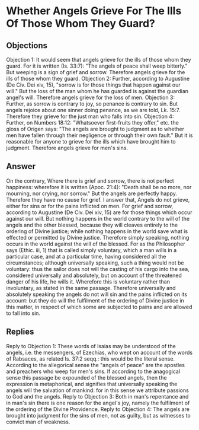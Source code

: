 # Whether Angels Grieve For The Ills Of Those Whom They Guard?
## Objections
Objection 1: It would seem that angels grieve for the ills of those whom they guard. For it is written (Is. 33:7): "The angels of peace shall weep bitterly." But weeping is a sign of grief and sorrow. Therefore angels grieve for the ills of those whom they guard.
Objection 2: Further, according to Augustine (De Civ. Dei xiv, 15), "sorrow is for those things that happen against our will." But the loss of the man whom he has guarded is against the guardian angel's will. Therefore angels grieve for the loss of men.
Objection 3: Further, as sorrow is contrary to joy, so penance is contrary to sin. But angels rejoice about one sinner doing penance, as we are told, Lk. 15:7. Therefore they grieve for the just man who falls into sin.
Objection 4: Further, on Numbers 18:12: "Whatsoever first-fruits they offer," etc. the gloss of Origen says: "The angels are brought to judgment as to whether men have fallen through their negligence or through their own fault." But it is reasonable for anyone to grieve for the ills which have brought him to judgment. Therefore angels grieve for men's sins.
## Answer
On the contrary, Where there is grief and sorrow, there is not perfect happiness: wherefore it is written (Apoc. 21:4): "Death shall be no more, nor mourning, nor crying, nor sorrow." But the angels are perfectly happy. Therefore they have no cause for grief.
I answer that, Angels do not grieve, either for sins or for the pains inflicted on men. For grief and sorrow, according to Augustine (De Civ. Dei xiv, 15) are for those things which occur against our will. But nothing happens in the world contrary to the will of the angels and the other blessed, because they will cleaves entirely to the ordering of Divine justice; while nothing happens in the world save what is effected or permitted by Divine justice. Therefore simply speaking, nothing occurs in the world against the will of the blessed. For as the Philosopher says (Ethic. iii, 1) that is called simply voluntary, which a man wills in a particular case, and at a particular time, having considered all the circumstances; although universally speaking, such a thing would not be voluntary: thus the sailor does not will the casting of his cargo into the sea, considered universally and absolutely, but on account of the threatened danger of his life, he wills it. Wherefore this is voluntary rather than involuntary, as stated in the same passage. Therefore universally and absolutely speaking the angels do not will sin and the pains inflicted on its account: but they do will the fulfilment of the ordering of Divine justice in this matter, in respect of which some are subjected to pains and are allowed to fall into sin.
## Replies
Reply to Objection 1: These words of Isaias may be understood of the angels, i.e. the messengers, of Ezechias, who wept on account of the words of Rabsaces, as related Is. 37:2 seqq.: this would be the literal sense. According to the allegorical sense the "angels of peace" are the apostles and preachers who weep for men's sins. If according to the anagogical sense this passage be expounded of the blessed angels, then the expression is metaphorical, and signifies that universally speaking the angels will the salvation of mankind: for in this sense we attribute passions to God and the angels.
Reply to Objection 3: Both in man's repentance and in man's sin there is one reason for the angel's joy, namely the fulfilment of the ordering of the Divine Providence.
Reply to Objection 4: The angels are brought into judgment for the sins of men, not as guilty, but as witnesses to convict man of weakness.